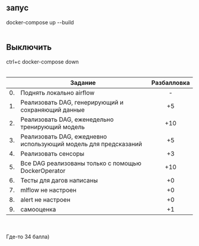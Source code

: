

## запус <br>
docker-compose up --build
<br><br>

## Выключить <br>
ctrl+c
docker-compose down
<br><br>




|  |Задание|Разбалловка|
|---|-------------------------------------------------------------------------------------------------------------|:-------------:|
|0.|Поднять локально airflow|-|
|1.|Реализовать DAG, генерирующий и сохраняющий данные|+5|
|2.|Реализовать DAG, еженедельно тренирующий модель|+10|
|3.|Реализовать DAG, ежедневно использующий модель для предсказаний|+5|
|4.|Реализовать сенсоры|+3|
|5.|Все DAG реализованы только с помощью DockerOperator|+10|
|6.|Тесты для дагов написаны|+0|
|7.|mlflow не настроен|+0|
|8.|alert не настроен|+0|
|9.|самооценка|+1|
<br>
<br>
Где-то 34 балла)
<br>
<br>

